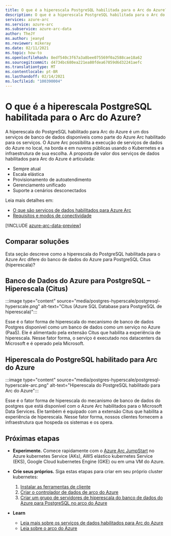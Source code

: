 ```yaml
---
title: O que é a hiperescala PostgreSQL habilitada para o Arc do Azure?
description: O que é a hiperescala PostgreSQL habilitada para o Arc do Azure?
services: azure-arc
ms.service: azure-arc
ms.subservice: azure-arc-data
author: TheJY
ms.author: jeanyd
ms.reviewer: mikeray
ms.date: 02/11/2021
ms.topic: how-to
ms.openlocfilehash: 8edf540c3f67a3a8bee075569f0a2588cae18a62
ms.sourcegitcommit: d4734bc680ea221ea80fdea67859d6d32241aefc
ms.translationtype: MT
ms.contentlocale: pt-BR
ms.lasthandoff: 02/14/2021
ms.locfileid: "100390004"
---
```

# <a name="what-is-azure-arc-enabled-postgresql-hyperscale"></a>O que é a hiperescala PostgreSQL habilitada para o Arc do Azure?

A hiperescala do PostgreSQL habilitado para Arc do Azure é um dos serviços de banco de dados disponíveis como parte do Azure Arc habilitado para os serviços. O Azure Arc possibilita a execução de serviços de dados do Azure no local, na borda e em nuvens públicas usando o Kubernetes e a infraestrutura de sua escolha. A proposta de valor dos serviços de dados habilitados para Arc do Azure é articulada:
- Sempre atual
- Escala elástica
- Provisionamento de autoatendimento
- Gerenciamento unificado
- Suporte a cenários desconectados

Leia mais detalhes em:
- [O que são serviços de dados habilitados para Azure Arc](overview.md)
- [Requisitos e modos de conectividade](connectivity.md)

[!INCLUDE [azure-arc-data-preview](../../../includes/azure-arc-data-preview.md)]

## <a name="compare-solutions"></a>Comparar soluções

Esta seção descreve como a hiperescala do PostgreSQL habilitada para o Azure Arc difere do banco de dados do Azure para PostgreSQL Citus (hiperescala)?

## <a name="azure-database-for-postgresql-hyperscale-citus"></a>Banco de Dados do Azure para PostgreSQL – Hiperescala (Citus)

:::image type="content" source="media/postgres-hyperscale/postgresql-hyperscale.png" alt-text="Citus (Azure SQL Database para PostgreSQL de hiperescala)":::

Esse é o fator forma de hiperescala do mecanismo de banco de dados Postgres disponível como um banco de dados como um serviço no Azure (PaaS). Ele é alimentado pela extensão Citus que habilita a experiência de hiperescala. Nesse fator forma, o serviço é executado nos datacenters da Microsoft e é operado pela Microsoft.

## <a name="azure-arc-enabled-postgresql-hyperscale"></a>Hiperescala do PostgreSQL habilitado para Arc do Azure

:::image type="content" source="media/postgres-hyperscale/postgresql-hyperscale-arc.png" alt-text="Hiperescala do PostgreSQL habilitado para Arc do Azure":::

Esse é o fator forma de hiperescala do mecanismo de banco de dados do postgres que está disponível com o Azure Arc habilitados para o Microsoft Data Services. Ele também é equipado com a extensão Citus que habilita a experiência de hiperescala. Nesse fator forma, nossos clientes fornecem a infraestrutura que hospeda os sistemas e os opera.

## <a name="next-steps"></a>Próximas etapas
- **Experimente.** Comece rapidamente com o [Azure Arc JumpStart](https://azurearcjumpstart.io/azure_arc_jumpstart/azure_arc_data/) no Azure kubernetes Service (AKs), AWS elástico kubernetes Service (EKS), Google Cloud kubernetes Engine (GKE) ou em uma VM do Azure. 

- **Crie seus próprios.** Siga estas etapas para criar em seu próprio cluster kubernetes: 
   1. [Instalar as ferramentas de cliente](install-client-tools.md)
   2. [Criar o controlador de dados de arco do Azure](create-data-controller.md)
   3. [Criar um grupo de servidores de hiperescala do banco de dados do Azure para PostgreSQL no arco do Azure](create-postgresql-hyperscale-server-group.md) 

- **Learn**
   - [Leia mais sobre os serviços de dados habilitados para Arc do Azure](https://azure.microsoft.com/services/azure-arc/hybrid-data-services)
   - [Leia sobre o arco do Azure](https://aka.ms/azurearc)
